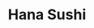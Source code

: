 ---
layout: place
title: "Hana Sushi"
permalink: /virginia/hayes/hana-sushi.html
stateAbbr: VA
stateName: Virginia
cityName: Hayes
seo:
  name: "Hana Sushi"
  type: Restaurant
  links: http://hana-sushi-hayes.edan.io/
description: "Looking for sushi in Hayes, Virginia? Check out Hana Sushi for a delightful Japanese dining experience. Enjoy a variety of sushi and other dishes in a welcom..."
place_id: ChIJ51LhT5uBsIkRx1QnY5MbtNE
photos:
  - name: >-
      places/ChIJ51LhT5uBsIkRx1QnY5MbtNE/photos/AeeoHcIN28H7NvhBQJqCt_TwuhGna3mI7QgkdtMcufHp4PJ5kC8hSopshpRfZH8A7CFh0-6klNymrtcVUzeJLYZYAswMk02xDplrvoq5C1ZqORMsL4eh-Ifh7pllkxBKhZ51bo7025hAG0E4GlfbN3tV6zokcwofNPgV48QQv8_2CuZMBF_sFXqnn9zcJRN3_ngrrpO6GqFddFxz2Hczcxa9WQNXk0WGfx-QPRGHwSEqjteKjo12JulX-mwgboebHuIiHDXs2fUTlz9yC8gXV5b9PCScJrI-cv0aLfH-fgpRVyTlwwVJM3rdoIPab27SMb3H6gqjndcn7huj7tQZvj7tpz5wTWIExbEKZCBQzyPDjRNzNGYkR9rqBOuPoyTH4nR8vv84Pd82UADi6ugQG04V_lHR0QZPgR47kVsdVuXLlVqnPKX0
    widthPx: 4000
    heightPx: 3000
    authorAttributions:
      - displayName: Tam Dam
        uri: https://maps.google.com/maps/contrib/107805719017166297443
        photoUri: >-
          https://lh3.googleusercontent.com/a-/ALV-UjVqf7pOd2HfMDI1WU7l-5dIz4SJ4Lpo2f5SvR_cCmOiO5WLVXg=s100-p-k-no-mo
    flagContentUri: >-
      https://www.google.com/local/imagery/report/?cb_client=maps_api_places.places_api&image_key=!1e10!2sCIHM0ogKEICAgIDXjaKZ4wE&hl=en-US
    googleMapsUri: >-
      https://www.google.com/maps/place//data=!3m4!1e2!3m2!1sCIHM0ogKEICAgIDXjaKZ4wE!2e10!4m2!3m1!1s0x89b0819b4fe152e7:0xd1b41b93632754c7
  - name: >-
      places/ChIJ51LhT5uBsIkRx1QnY5MbtNE/photos/AeeoHcK5tLCL06sdO_cZsku6IJVFpjuBGxTEKDuNofdV93QnJn78XJFoGLIfZgL2wKdaQCHH8iOHi5jbxoo6CVxA_6lMV-Wz1X9m_JpPS_zgPl70TTPbkB6Y9dNU33JxHiv16CtkYjz10_N2xBeRxwUkYc57901B8kxagxyqRr8OsVcMv61dz_d94c8bBc6ddo44ePJEACZ2fLI6r6kc6sQXl1WanCd-Er-T9Qp14zjwx8-gnpcYmwdWb7Wjx7j-PfO9KkPWiSJqHjTTPxwlDcOI1oJFc28PRi_zLA_3xUwCzMGbYa8VfREGO6IIb_ATzsajs4w7D6sb5GHKm_bcNbijGf8PEST0pNpEtAAj1Ko3qu4f5b1Utxll0Ib2BDiE40FXHw6I96QQShGhz4O-yBPDAPMFu4P8P_4PTK2DZZco7uZAd-C6
    widthPx: 4032
    heightPx: 3024
    authorAttributions:
      - displayName: Tiffany Weddle
        uri: https://maps.google.com/maps/contrib/112264516281262896484
        photoUri: >-
          https://lh3.googleusercontent.com/a-/ALV-UjWHW4TIL0dFOahQPR3Dg0SM02NzpgDb_Sbs_p_0OgrxFPGi0vw=s100-p-k-no-mo
    flagContentUri: >-
      https://www.google.com/local/imagery/report/?cb_client=maps_api_places.places_api&image_key=!1e10!2sCIHM0ogKEICAgICVn5KbkgE&hl=en-US
    googleMapsUri: >-
      https://www.google.com/maps/place//data=!3m4!1e2!3m2!1sCIHM0ogKEICAgICVn5KbkgE!2e10!4m2!3m1!1s0x89b0819b4fe152e7:0xd1b41b93632754c7
  - name: >-
      places/ChIJ51LhT5uBsIkRx1QnY5MbtNE/photos/AeeoHcKYbbmcRaL4dUjDiGZMjqXreduPph6FK2L8pj-xBw3qDeRAWU4ju2XwI_FNp-SHTQxufhQ3c9djuzN-aKjaLzEfAdj928uLaGU7hLVMsRdKfltF2d6tBRwMZ_i4DBx99gfNAPLrdTbsKCwp4x643pwyP-C2kdkqxIaAUgPm5l-Nh-rNw4Go2228uvZ-i3iPY9HjPyKUfJntsw3Bn3GfH-9dfGy5yuXSE8nk8XgBNFxunpaHP_6gx0AsIgLFE0quwi0q4vn1tVybqgpXBqMCldczfW0CdjHt7cOWGxxkzArcs9z22Kh8wzrpe_PK4DPGBD0SdxOcxqow4jRh4PkD-w92pLdhXkpwMy-raqtWHFtRCrnBUVzVEEdAohL14kxXFHJYJnbFMxj6jnRf4IM7r0U84qGWoggFrLJM8PKSv8caSA
    widthPx: 3024
    heightPx: 4032
    authorAttributions:
      - displayName: Tiffany Weddle
        uri: https://maps.google.com/maps/contrib/112264516281262896484
        photoUri: >-
          https://lh3.googleusercontent.com/a-/ALV-UjWHW4TIL0dFOahQPR3Dg0SM02NzpgDb_Sbs_p_0OgrxFPGi0vw=s100-p-k-no-mo
    flagContentUri: >-
      https://www.google.com/local/imagery/report/?cb_client=maps_api_places.places_api&image_key=!1e10!2sCIHM0ogKEICAgICVn5Kbcg&hl=en-US
    googleMapsUri: >-
      https://www.google.com/maps/place//data=!3m4!1e2!3m2!1sCIHM0ogKEICAgICVn5Kbcg!2e10!4m2!3m1!1s0x89b0819b4fe152e7:0xd1b41b93632754c7
  - name: >-
      places/ChIJ51LhT5uBsIkRx1QnY5MbtNE/photos/AeeoHcJjcWjI5qxbbTe4iq3eZTSL1DoI1-n2ColkM4OHcTP5cs7u4EWj7uwzWYtx_cVLK5ayBHN3rRmQ5XRB17PagmSOOdkB6sdPEV-wSnZy15fYMcTgvtvM5gdwGu7iXViigWY7S-Ib-Dhuyig0ZAqyirR3eiy5xjwBAZUujj8hQa6wlLoFyFdUELHA5Z-8BkAh9z3akcquK49jbiqEUF7s9tRtA_e27bWmx2u6qMe_6rMvkOxQOOl6fg4EYhw6X8_PkoEal7GXhA-NzQh7-TRL7ATAigmeb7zdoxQoA90lF5mMUfgTYTic8OPizkitTAyh5cHgQmlErzCusnktkyJpMx9plXfbBh4fu3ADPER7joKOz3UCJjwEb2Cc1J89ACjGWYegHpNxMHzTEbDYmIsTTQYHsyeEruz4mAIKwjgEhLw
    widthPx: 3000
    heightPx: 4000
    authorAttributions:
      - displayName: Glider RS
        uri: https://maps.google.com/maps/contrib/108349039609439675055
        photoUri: >-
          https://lh3.googleusercontent.com/a-/ALV-UjUAMUmjfk0ud11gW-_7ihULp_RmKnwDkTkVsI1zOFJNQQ2qbIk=s100-p-k-no-mo
    flagContentUri: >-
      https://www.google.com/local/imagery/report/?cb_client=maps_api_places.places_api&image_key=!1e10!2sCIHM0ogKEICAgICLjJfpZQ&hl=en-US
    googleMapsUri: >-
      https://www.google.com/maps/place//data=!3m4!1e2!3m2!1sCIHM0ogKEICAgICLjJfpZQ!2e10!4m2!3m1!1s0x89b0819b4fe152e7:0xd1b41b93632754c7
  - name: >-
      places/ChIJ51LhT5uBsIkRx1QnY5MbtNE/photos/AeeoHcK32Z0NMMZ8xTx4lCJTD4aMb4E92HOLDT-VYRxLtRSmqezJTKsy0qLnV6GHsxGYs9kkBC-SWz5CSkPmoBTaK8mvXO4WrN27yw6DRB6EeuPN7bzXBHBCGS5hy_ApHECZaQYAZyH3hQJ2nJyOpnWQT5rbHfsGUmLGE_o3RxMPD8Eaiysp42QDOaNx1IvWu_I8lxgykMLX4Rc6j-XRd9ra0PB8m1o3LDE-CXTgM2vGZd75wWpyGZe6BKg-jhk91ilC-jwaeAAgJJhc6qW2CD63jrsC_1t-M4YOumMbbDo-nleQ5xY5-HNCOdYEtUxpmOVsFCFbCK0pvsglIISoztQFF-xh3-A0JYKABh-y5CcafRrDs1JAhjrhP1Fu0wnMq8XbV4Ez5_yqjssCk0JAfg6lWeF84002qw3-3bIWS90XYP7VO8y1
    widthPx: 3024
    heightPx: 4032
    authorAttributions:
      - displayName: Tiffany Weddle
        uri: https://maps.google.com/maps/contrib/112264516281262896484
        photoUri: >-
          https://lh3.googleusercontent.com/a-/ALV-UjWHW4TIL0dFOahQPR3Dg0SM02NzpgDb_Sbs_p_0OgrxFPGi0vw=s100-p-k-no-mo
    flagContentUri: >-
      https://www.google.com/local/imagery/report/?cb_client=maps_api_places.places_api&image_key=!1e10!2sCIHM0ogKEICAgICVn5Kb0gE&hl=en-US
    googleMapsUri: >-
      https://www.google.com/maps/place//data=!3m4!1e2!3m2!1sCIHM0ogKEICAgICVn5Kb0gE!2e10!4m2!3m1!1s0x89b0819b4fe152e7:0xd1b41b93632754c7
  - name: >-
      places/ChIJ51LhT5uBsIkRx1QnY5MbtNE/photos/AeeoHcIzg4b23KAc2cIxheIR06Oh8OjCBLbby03p_0FMUxq_mb1qAJvXaU5L4YlJYr4XcAJ7opa9oxM1cHUv2BLoE8GCJXn2BKx-E3MqB7HymdXFFze0VsL1ELyJTlO_1zgF-ngU1UkPAfnBZDTeHAkAxcXzS4wDZjjt5UnXp9Pc6tD7qlbUoj66n4VNWKJkYL2YS-DCLz6KXlfn54_VfYn3esHos0m0fvOkDq6LVtuAnj57DD3EYekA8bSiyK_NoJk8iHOp5yR4BIHVfVVfuuCea5fx4wWrlaODh1FVlYnAg5MdRg24tL7IR4mLIsky4mQ5CwtQqxGVC7cxKJlsHkb7GpCeuU9JCVH7i4Fantut_Vwb-pKIdcIN7_2sd0Vz8xpEmnymZYXwTw12E2nbozYwXrbSK8-2mf3ZAvudupxN5MXQhw
    widthPx: 4608
    heightPx: 3456
    authorAttributions:
      - displayName: John Gibbons
        uri: https://maps.google.com/maps/contrib/113027525435341341590
        photoUri: >-
          https://lh3.googleusercontent.com/a/ACg8ocJGelDgw9ZpqN1fYVruVS5VveS9Ml6XsV_99H4d-xTPCvPvLA=s100-p-k-no-mo
    flagContentUri: >-
      https://www.google.com/local/imagery/report/?cb_client=maps_api_places.places_api&image_key=!1e10!2sCIHM0ogKEICAgID1lvf1dw&hl=en-US
    googleMapsUri: >-
      https://www.google.com/maps/place//data=!3m4!1e2!3m2!1sCIHM0ogKEICAgID1lvf1dw!2e10!4m2!3m1!1s0x89b0819b4fe152e7:0xd1b41b93632754c7
  - name: >-
      places/ChIJ51LhT5uBsIkRx1QnY5MbtNE/photos/AeeoHcJdoGHBaB3tY3FeeLphF4LCOR52ziQgIkpyZ5-kd4hA_u0MUVk7hoR5fcmSlLYeCKZj98lERqJNwM0YDxAZLcQ9rc5LUPXe1ERPSc5BYNnks2ZfkIExd_lYAL1OXzG0IzBER4WFxVpNovCSzOSENraQcJRDvajLS-MM5GMieV8EYXv4Pm-ze8gfbSPu7t18aER2brlW_Yw_Dh6BB6Bfz_GjeknJPP-m-8WfG7T18_ht2YzXeeIcTzMnb1IQEWTo_g-uBS3cB9RunHqjj3Orna5CPhXtknc_6uJ0uopWOS6kvFgwZOSmXJC-3DdoCF_uaYdkxEvhR1MxFoZ0NowgY0KpfIv41xpdwIno3TEA84y0HP58JIEGpybB-ic4ZPmjlVgbu5YuhSu_Ia1mzFkTFspQ82z_FO4jfdeoMzRhOBmEQA
    widthPx: 3024
    heightPx: 4032
    authorAttributions:
      - displayName: kelseay haywood
        uri: https://maps.google.com/maps/contrib/109674876072263046653
        photoUri: >-
          https://lh3.googleusercontent.com/a/ACg8ocIPYgmDrRPxnEnxtbKdpi7vutFc---47oHD_X_bcgB_POEUTA=s100-p-k-no-mo
    flagContentUri: >-
      https://www.google.com/local/imagery/report/?cb_client=maps_api_places.places_api&image_key=!1e10!2sCIHM0ogKEICAgIDB_fqrBA&hl=en-US
    googleMapsUri: >-
      https://www.google.com/maps/place//data=!3m4!1e2!3m2!1sCIHM0ogKEICAgIDB_fqrBA!2e10!4m2!3m1!1s0x89b0819b4fe152e7:0xd1b41b93632754c7
  - name: >-
      places/ChIJ51LhT5uBsIkRx1QnY5MbtNE/photos/AeeoHcLefeburcSTyzUgAP9aqB8psSdMRGVzehnbNBFvTKiBN2JtjHLicHBs92tDj_nbTvRftHQE5somQPkAcSO5NTpeiLxJsVl5IuXJHZGSqGYfZct8TiIDACsfpix1vVfJCnE8EXx5or5LTOIUPv_MuCvdTVssYIDY8DW2hGiymKh6iSl9fjEIzSf-LvXgUHV1KJGGksIQX66YWA9mQ_xA4WgsvKkrpDjDA55hv1Cmj7trD-HzUivmVi-SWUE8JtCbcsf-P95Ft6K3z39GnbYHDMOHreytRiP0O8diefibGRSpz46k-R7g-9gNDo39lVuf1rRga0B3ps_oG8N5XRUlz_FYVshXyYiOhWcb61OLAx3dXM3FvX4i0uS4aTESDHm2oRtfoABt3vwHzqHSR6cu0u79T7MdmZLYJYXl7sd0dY-coviQ
    widthPx: 2054
    heightPx: 2054
    authorAttributions:
      - displayName: J Cortez
        uri: https://maps.google.com/maps/contrib/108994075464138407472
        photoUri: >-
          https://lh3.googleusercontent.com/a-/ALV-UjWssohEJyBuNjG2qppo96ELjl7OTH82yWShAwSmDICAvsS-ubTu=s100-p-k-no-mo
    flagContentUri: >-
      https://www.google.com/local/imagery/report/?cb_client=maps_api_places.places_api&image_key=!1e10!2sCIHM0ogKEICAgICMt4-73wE&hl=en-US
    googleMapsUri: >-
      https://www.google.com/maps/place//data=!3m4!1e2!3m2!1sCIHM0ogKEICAgICMt4-73wE!2e10!4m2!3m1!1s0x89b0819b4fe152e7:0xd1b41b93632754c7
  - name: >-
      places/ChIJ51LhT5uBsIkRx1QnY5MbtNE/photos/AeeoHcLp792_NtmMtBJ89QHZfjHfeVGGJHbeJEuQMhsNseGCthmmxeiw3muAaC19dUZ4X3OJzYMjmyCaZxREcR5PZfbilaGx6juFMjp902BzbSQm0z49aC7Rip5G6wu62myauN1hjTvZt8EINhGkxLD04KqzoXhwVMAPHAmTOZrJXwEO7Pukz6A-XOrnMGEchAzQRoFiEV0TKptj2h8AU-jMzaDUFyO14txsJ7gOfSs5bKZw_MNpRN8xmQAlwAwbqbAOY36GzbFR0DKmSelk3X21QNEYY0YMwvt6njBBGux9jRWA-VyFOHb0YmCPqUEI73Zw9tdBa2CIWsCUP6g_juvMFUJQF6_bbjgFNa6GN1mHxfC3BA3NqJSOcaRA7jAxMa7HMnZf1S93huh0iBzUlsy9hR6ys51uHukOZQe8AyRxrCTZaw
    widthPx: 3036
    heightPx: 4048
    authorAttributions:
      - displayName: Fotogrrrl 70
        uri: https://maps.google.com/maps/contrib/116842100805314514920
        photoUri: >-
          https://lh3.googleusercontent.com/a-/ALV-UjXP21KBjDB7flk2WwCoIQk-gtUxOyaE-kuqpJh4ijzk6iIA14NyTw=s100-p-k-no-mo
    flagContentUri: >-
      https://www.google.com/local/imagery/report/?cb_client=maps_api_places.places_api&image_key=!1e10!2sCIHM0ogKEICAgICkhdbpRg&hl=en-US
    googleMapsUri: >-
      https://www.google.com/maps/place//data=!3m4!1e2!3m2!1sCIHM0ogKEICAgICkhdbpRg!2e10!4m2!3m1!1s0x89b0819b4fe152e7:0xd1b41b93632754c7
  - name: >-
      places/ChIJ51LhT5uBsIkRx1QnY5MbtNE/photos/AeeoHcJ9ONRbolcJ__mP9CgpGy3vwDPqruL8UW5ztXBrHY3xa5snMMcvN7hhwbD3yaOh8CD0Cc2xvw6CCLRQ-XNwn4qBVy99sVXlPTRVDG6QbUDwmwTg4o0sWKDM_ljeUZBFg2KGVrZmiyYxSAzbzKSaUKXM79KM-NE7gUFJTlLw48KWthzdu9guwkUm7Ay7Jxcgq0DDh9qNS87Qv805WrYep7iz1r5hrBkp-KQHyr-R81tkDS2TZZTMbv5tZ0RONtIEUSTa-uXlCu0d8jtVrl3uEdBbI_Md2ZSJ4ihGJLYt3sVOunLL-n6qt_NJT81AkFFOHaemI4xLYLnCYgO1BV1BlkQNZenSZnnFDNpG3F1P_5n7lNAyp89PIMpAeb7ROq2WTJ0DDHnY0dPA6UA-lllnSZlooFdL8HM1GuNuHYR76IGWeFwV
    widthPx: 4000
    heightPx: 3000
    authorAttributions:
      - displayName: Tam Dam
        uri: https://maps.google.com/maps/contrib/107805719017166297443
        photoUri: >-
          https://lh3.googleusercontent.com/a-/ALV-UjVqf7pOd2HfMDI1WU7l-5dIz4SJ4Lpo2f5SvR_cCmOiO5WLVXg=s100-p-k-no-mo
    flagContentUri: >-
      https://www.google.com/local/imagery/report/?cb_client=maps_api_places.places_api&image_key=!1e10!2sCIHM0ogKEICAgICXvtnurwE&hl=en-US
    googleMapsUri: >-
      https://www.google.com/maps/place//data=!3m4!1e2!3m2!1sCIHM0ogKEICAgICXvtnurwE!2e10!4m2!3m1!1s0x89b0819b4fe152e7:0xd1b41b93632754c7
address: 2274 York Crossing Dr, Hayes, VA 23072, USA
street: 2274 York Crossing Dr
city: Hayes
state: VA
zip: '23072'
country: USA
neighborhood: Hayes
latitude: '37.275094'
longitude: '-76.495911'
accessibility_options:
  wheelchairAccessibleParking: true
  wheelchairAccessibleEntrance: true
  wheelchairAccessibleRestroom: true
  wheelchairAccessibleSeating: true
business_status: OPERATIONAL
name: Hana Sushi
google_maps_links:
  directionsUri: >-
    https://www.google.com/maps/dir//''/data=!4m7!4m6!1m1!4e2!1m2!1m1!1s0x89b0819b4fe152e7:0xd1b41b93632754c7!3e0
  placeUri: https://maps.google.com/?cid=15110732969572521159
  writeAReviewUri: >-
    https://www.google.com/maps/place//data=!4m3!3m2!1s0x89b0819b4fe152e7:0xd1b41b93632754c7!12e1
  reviewsUri: >-
    https://www.google.com/maps/place//data=!4m4!3m3!1s0x89b0819b4fe152e7:0xd1b41b93632754c7!9m1!1b1
  photosUri: >-
    https://www.google.com/maps/place//data=!4m3!3m2!1s0x89b0819b4fe152e7:0xd1b41b93632754c7!10e5
primary_type: Sushi Restaurant
opening_hours:
  regular: null
  current: null
secondary_opening_hours:
  regular:
    weekdayDescriptions: null
    type: null
  current:
    weekdayDescriptions: null
    type: null
phone: (804) 642-3055
price_level: PRICE_LEVEL_MODERATE
price_range: $20 &ndash; $30
rating: '4.6'
rating_count: 509
website: http://hana-sushi-hayes.edan.io/
reviews:
  - name: >-
      places/ChIJ51LhT5uBsIkRx1QnY5MbtNE/reviews/ChdDSUhNMG9nS0VJQ0FnSURiMHE2OHVnRRAB
    relativePublishTimeDescription: 8 months ago
    rating: 5
    text:
      text: >-
        Went here for a friend's birthday. The food was really good! Our cook
        was really great as well. He is pretty funny as well. We got served our
        food pretty quickly as well. I liked how efficient it was! The price
        here is really nice as well. Pretty darn cheap, too. Would definitely
        come back!
      languageCode: en
    originalText:
      text: >-
        Went here for a friend's birthday. The food was really good! Our cook
        was really great as well. He is pretty funny as well. We got served our
        food pretty quickly as well. I liked how efficient it was! The price
        here is really nice as well. Pretty darn cheap, too. Would definitely
        come back!
      languageCode: en
    authorAttribution:
      displayName: Mackenzie Houston
      uri: https://www.google.com/maps/contrib/116283042344406070656/reviews
      photoUri: >-
        https://lh3.googleusercontent.com/a-/ALV-UjX0tMzMLipxXWoBVIJZ6DWvFazp3jPofLWbdfKiYfLiPTqRHvL_Hw=s128-c0x00000000-cc-rp-mo-ba3
    publishTime: '2024-08-03T20:29:52.381912Z'
    flagContentUri: >-
      https://www.google.com/local/review/rap/report?postId=ChdDSUhNMG9nS0VJQ0FnSURiMHE2OHVnRRAB&d=17924085&t=1
    googleMapsUri: >-
      https://www.google.com/maps/reviews/data=!4m6!14m5!1m4!2m3!1sChdDSUhNMG9nS0VJQ0FnSURiMHE2OHVnRRAB!2m1!1s0x89b0819b4fe152e7:0xd1b41b93632754c7
  - name: >-
      places/ChIJ51LhT5uBsIkRx1QnY5MbtNE/reviews/ChZDSUhNMG9nS0VJQ0FnTUNBX2Y3ZENnEAE
    relativePublishTimeDescription: 2 months ago
    rating: 5
    text:
      text: >-
        Fantastic food and show from the hibachi cooks! Every time we come here
        we get friendly "showmen" and delicious, yummy food! The sushi is also
        to die for! This last time we went our server wasn't the most friendly,
        but we normally get wonderful service. Definitely recommend trying at
        least once, but have to warn you. If you come here, you might get
        addicted!
      languageCode: en
    originalText:
      text: >-
        Fantastic food and show from the hibachi cooks! Every time we come here
        we get friendly "showmen" and delicious, yummy food! The sushi is also
        to die for! This last time we went our server wasn't the most friendly,
        but we normally get wonderful service. Definitely recommend trying at
        least once, but have to warn you. If you come here, you might get
        addicted!
      languageCode: en
    authorAttribution:
      displayName: Leah Massey
      uri: https://www.google.com/maps/contrib/105991599028740008860/reviews
      photoUri: >-
        https://lh3.googleusercontent.com/a/ACg8ocIYigWRQtjM3u9WitH0xadht38eDTP7qQTAS-cJSeQ2236lxA=s128-c0x00000000-cc-rp-mo-ba3
    publishTime: '2025-02-03T14:47:29.459037Z'
    flagContentUri: >-
      https://www.google.com/local/review/rap/report?postId=ChZDSUhNMG9nS0VJQ0FnTUNBX2Y3ZENnEAE&d=17924085&t=1
    googleMapsUri: >-
      https://www.google.com/maps/reviews/data=!4m6!14m5!1m4!2m3!1sChZDSUhNMG9nS0VJQ0FnTUNBX2Y3ZENnEAE!2m1!1s0x89b0819b4fe152e7:0xd1b41b93632754c7
  - name: >-
      places/ChIJ51LhT5uBsIkRx1QnY5MbtNE/reviews/ChZDSUhNMG9nS0VJQ0FnTUNJbU9fUVVBEAE
    relativePublishTimeDescription: 2 weeks ago
    rating: 3
    text:
      text: >-
        I'm full, fair price. Not much of a show and my setting was stacked with
        ready bowls, plates, napkins. I had to them out of the way so I had
        space for my drink and plate
      languageCode: en
    originalText:
      text: >-
        I'm full, fair price. Not much of a show and my setting was stacked with
        ready bowls, plates, napkins. I had to them out of the way so I had
        space for my drink and plate
      languageCode: en
    authorAttribution:
      displayName: John Hollyfield
      uri: https://www.google.com/maps/contrib/107478351924051189193/reviews
      photoUri: >-
        https://lh3.googleusercontent.com/a-/ALV-UjVJ0rBPxA_FU_fRhK7iZulA1-ZSrRgFrbH1qIP0YAm8tu50ly27=s128-c0x00000000-cc-rp-mo-ba4
    publishTime: '2025-03-30T01:54:53.073118Z'
    flagContentUri: >-
      https://www.google.com/local/review/rap/report?postId=ChZDSUhNMG9nS0VJQ0FnTUNJbU9fUVVBEAE&d=17924085&t=1
    googleMapsUri: >-
      https://www.google.com/maps/reviews/data=!4m6!14m5!1m4!2m3!1sChZDSUhNMG9nS0VJQ0FnTUNJbU9fUVVBEAE!2m1!1s0x89b0819b4fe152e7:0xd1b41b93632754c7
  - name: >-
      places/ChIJ51LhT5uBsIkRx1QnY5MbtNE/reviews/ChZDSUhNMG9nS0VJQ0FnTUNBNU5TcWZBEAE
    relativePublishTimeDescription: 2 months ago
    rating: 1
    text:
      text: >-
        Ordered 2 sushi deluxe meals, last night. Sushi was not good at all. 
        All nigiri peaces tasted strange and did not seem fresh.  Not bad, like
        make you sick, just did not taste right.  Notified the waitress who
        looked baffled, said nothing and walked away.  Appeared she went to the
        sushi counter and spoke to someone, when she returned she dropped a full
        price check on our table.  No apology or anything.  We paid the full
        price check and walked out leaving full plates of sushi on the table. 
        Terrible experience and highly do not recommend the sushi.  The hibachi
        section of the restaurant I can not review, but sushi was a huge
        disappointment, as well as how the staff dealt with the complaint.
      languageCode: en
    originalText:
      text: >-
        Ordered 2 sushi deluxe meals, last night. Sushi was not good at all. 
        All nigiri peaces tasted strange and did not seem fresh.  Not bad, like
        make you sick, just did not taste right.  Notified the waitress who
        looked baffled, said nothing and walked away.  Appeared she went to the
        sushi counter and spoke to someone, when she returned she dropped a full
        price check on our table.  No apology or anything.  We paid the full
        price check and walked out leaving full plates of sushi on the table. 
        Terrible experience and highly do not recommend the sushi.  The hibachi
        section of the restaurant I can not review, but sushi was a huge
        disappointment, as well as how the staff dealt with the complaint.
      languageCode: en
    authorAttribution:
      displayName: Nate
      uri: https://www.google.com/maps/contrib/103149720737437339009/reviews
      photoUri: >-
        https://lh3.googleusercontent.com/a/ACg8ocKbwFuW7GyyNi3JzSehg4IkAKEfWGA6AYweYIcZiWAzGCiF2A=s128-c0x00000000-cc-rp-mo
    publishTime: '2025-01-29T18:04:07.165740Z'
    flagContentUri: >-
      https://www.google.com/local/review/rap/report?postId=ChZDSUhNMG9nS0VJQ0FnTUNBNU5TcWZBEAE&d=17924085&t=1
    googleMapsUri: >-
      https://www.google.com/maps/reviews/data=!4m6!14m5!1m4!2m3!1sChZDSUhNMG9nS0VJQ0FnTUNBNU5TcWZBEAE!2m1!1s0x89b0819b4fe152e7:0xd1b41b93632754c7
  - name: >-
      places/ChIJ51LhT5uBsIkRx1QnY5MbtNE/reviews/ChZDSUhNMG9nS0VJQ0FnSUNWbjVLYllnEAE
    relativePublishTimeDescription: a year ago
    rating: 5
    text:
      text: >-
        Everything was awesome 🤩 The service was great, food was cooked
        perfectly and the chef was very entertaining and engaging. We came here
        because we were told it’s great and it really was! Highly recommend.
      languageCode: en
    originalText:
      text: >-
        Everything was awesome 🤩 The service was great, food was cooked
        perfectly and the chef was very entertaining and engaging. We came here
        because we were told it’s great and it really was! Highly recommend.
      languageCode: en
    authorAttribution:
      displayName: Tiffany Weddle
      uri: https://www.google.com/maps/contrib/112264516281262896484/reviews
      photoUri: >-
        https://lh3.googleusercontent.com/a-/ALV-UjWHW4TIL0dFOahQPR3Dg0SM02NzpgDb_Sbs_p_0OgrxFPGi0vw=s128-c0x00000000-cc-rp-mo-ba4
    publishTime: '2023-12-10T01:32:18.672321Z'
    flagContentUri: >-
      https://www.google.com/local/review/rap/report?postId=ChZDSUhNMG9nS0VJQ0FnSUNWbjVLYllnEAE&d=17924085&t=1
    googleMapsUri: >-
      https://www.google.com/maps/reviews/data=!4m6!14m5!1m4!2m3!1sChZDSUhNMG9nS0VJQ0FnSUNWbjVLYllnEAE!2m1!1s0x89b0819b4fe152e7:0xd1b41b93632754c7
parking_options:
  freeParkingLot: true
  freeStreetParking: true
  paidStreetParking: false
  valetParking: false
payment_options:
  acceptsCreditCards: true
  acceptsDebitCards: true
  acceptsCashOnly: false
  acceptsNfc: true
allow_dogs: null
curbside_pickup: null
delivery: false
dine_in: true
good_for_children: true
good_for_groups: true
good_for_sports: false
live_music: false
menu_for_children: true
outdoor_seating: false
reservable: true
restroom: true
serves_beer: true
serves_breakfast: false
serves_brunch: false
serves_cocktails: true
serves_coffee: true
serves_dinner: true
serves_dessert: true
serves_lunch: true
serves_vegetarian_food: true
serves_wine: true
takeout: true
summary: null

---